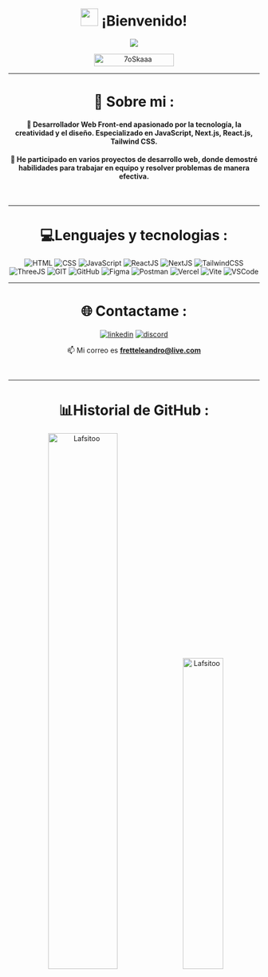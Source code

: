 <h1 align="center"><img src="https://media.giphy.com/media/hvRJCLFzcasrR4ia7z/giphy.gif" width="35"> ¡Bienvenido!</h1>

<p align="center">
  <a href="https://github.com/jaypavasiya"><img src="https://readme-typing-svg.herokuapp.com?color=%23C8BE25&lines=Front+End+Developer;JavaScript%20|%20React.js%20|%20Next.js%20&center=true&width=500&height=50"></a>
</p>
<p align="center"> 
	<img src="https://komarev.com/ghpvc/?username=your-github-username&style=for-the-badge&color=yellow" alt="7oSkaaa" height=25px, width=160px/>
 <p/>
<hr/>

<div align="center">
  
# 💫 Sobre mi :

<h4>
👾 Desarrollador Web Front-end apasionado por la tecnología, la creatividad y el diseño. Especializado en JavaScript, Next.js, React.js, Tailwind CSS.</h4>
 <h4>
🚀 He participado en varios proyectos de desarrollo web, donde demostré habilidades para trabajar en equipo y resolver problemas de manera efectiva.
</h4>
<div/>
<br/>
<hr/>
  
<div align="center">

# 💻Lenguajes y tecnologias : 

<p align="center">
  <img src="https://skillicons.dev/icons?i=html" alt="HTML" title="HTML" />
  <img src="https://skillicons.dev/icons?i=css" alt="CSS" title="CSS" />
  <img src="https://skillicons.dev/icons?i=js" alt="JavaScript" title="JavaScript" />
  <img src="https://skillicons.dev/icons?i=react" alt="ReactJS" title="React.js" />
  <img src="https://skillicons.dev/icons?i=next" alt="NextJS" title="Next.js" />
  <img src="https://skillicons.dev/icons?i=tailwind" alt="TailwindCSS" title="Tailwind" />
  <img src="https://skillicons.dev/icons?i=threejs" alt="ThreeJS" title="Tree.js" />
  <img src="https://skillicons.dev/icons?i=git" alt="GIT" title="Git" />
  <img src="https://skillicons.dev/icons?i=github" alt="GitHub" title="GitHub" />
  <img src="https://skillicons.dev/icons?i=figma" alt="Figma" title="Figma" />
  <img src="https://skillicons.dev/icons?i=postman" alt="Postman" title="Postman" />
  <img src="https://skillicons.dev/icons?i=vercel" alt="Vercel" title="Vercel" />
  <img src="https://skillicons.dev/icons?i=vite" alt="Vite" title="Vite" />
  <img src="https://skillicons.dev/icons?i=vscode" alt="VSCode" title="Visual Studio Code" />
<p/>  
<hr/>

# 🌐 Contactame :
  
<p align="center">
<a href="https://www.linkedin.com/in/leandro-ariel-frette/" target="blank"><img align="center" src="https://skillicons.dev/icons?i=linkedin" alt="linkedin" title="LinkedIn" /></a>
<a href="https://discord.gg//Lafsitoo#4291" target="blank"><img align="center" src="https://skillicons.dev/icons?i=discord" alt="discord" 
title="Discord" /></a>

📫 Mi correo es **fretteleandro@live.com**
</p>
<br/>
<hr/>

# 📊Historial de GitHub :

<div>
  <span>&nbsp;<img src="https://github-readme-stats.vercel.app/api?username=Lafsitoo&show_icons=true&theme=radical" alt="Lafsitoo" width="52.5%" max-width="450px" display="inline-block" /></span>
  <span>&nbsp;<img src="https://github-readme-stats.vercel.app/api/top-langs/?username=Lafsitoo&theme=radical&hide_border=false&include_all_commits=false&count_private=false&layout=compact" alt="Lafsitoo" width="40%" max-width="500px" display="inline-block" /></span>
</div>





<div/>

